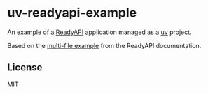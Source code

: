 # uv-readyapi-example

An example of a [ReadyAPI](https://github.com/readyapi/readyapi) application managed as a
[uv](https://github.com/astral-sh/uv) project.

Based on the [multi-file example](https://readyapi.khulnasoft.com/tutorial/bigger-applications/) from
the ReadyAPI documentation.

## License

MIT
